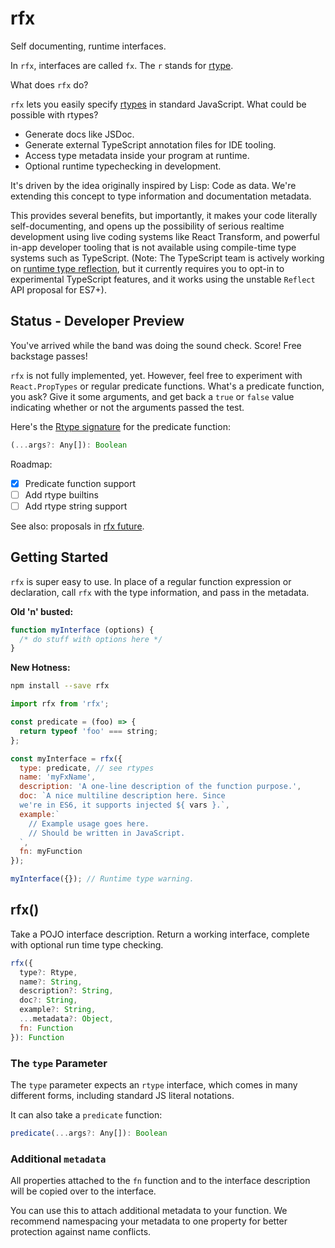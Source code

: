 # rfx

Self documenting, runtime interfaces.

In `rfx`, interfaces are called `fx`. The `r` stands for [rtype](https://github.com/ericelliott/rtype#rtype).

What does `rfx` do?

`rfx` lets you easily specify [rtypes](https://github.com/ericelliott/rtype#rtype) in standard JavaScript. What could be possible with rtypes?
  - Generate docs like JSDoc.
  - Generate external TypeScript annotation files for IDE tooling.
  - Access type metadata inside your program at runtime.
  - Optional runtime typechecking in development.

It's driven by the idea originally inspired by Lisp: Code as data. We're extending this concept to type information and documentation metadata.

This provides several benefits, but importantly, it makes your code literally self-documenting, and opens up the possibility of serious realtime development using live coding systems like React Transform, and powerful in-app developer tooling that is not available using compile-time type systems such as TypeScript. (Note: The TypeScript team is actively working on [runtime type reflection](http://blog.wolksoftware.com/decorators-metadata-reflection-in-typescript-from-novice-to-expert-part-4), but it currently requires you to opt-in to experimental TypeScript features, and it works using the unstable `Reflect` API proposal for ES7+).


## Status - Developer Preview

You've arrived while the band was doing the sound check. Score! Free backstage passes!

`rfx` is not fully implemented, yet. However, feel free to experiment with `React.PropTypes` or regular predicate functions. What's a predicate function, you ask? Give it some arguments, and get back a `true` or `false` value indicating whether or not the arguments passed the test.

Here's the [Rtype signature](https://github.com/ericelliott/rtype#rtype) for the predicate function:

```js
(...args?: Any[]): Boolean
```

Roadmap:
* [x] Predicate function support
* [ ] Add rtype builtins
* [ ] Add rtype string support

See also: proposals in [rfx future](https://github.com/ericelliott/rfx/blob/master/doc/future.md).


## Getting Started

`rfx` is super easy to use. In place of a regular function expression or declaration, call `rfx` with the type information, and pass in the metadata.

**Old 'n' busted:**

```js
function myInterface (options) {
  /* do stuff with options here */
}
```


**New Hotness:**

```sh
npm install --save rfx
```

```js
import rfx from 'rfx';

const predicate = (foo) => {
  return typeof 'foo' === string;
};

const myInterface = rfx({
  type: predicate, // see rtypes
  name: 'myFxName',
  description: 'A one-line description of the function purpose.',
  doc: `A nice multiline description here. Since
  we're in ES6, it supports injected ${ vars }.`,
  example:`
    // Example usage goes here.
    // Should be written in JavaScript.
  `,
  fn: myFunction
});

myInterface({}); // Runtime type warning.
```

## rfx()

Take a POJO interface description. Return a working interface, complete with optional run time type checking.

```js
rfx({
  type?: Rtype,
  name?: String,
  description?: String,
  doc?: String,
  example?: String,
  ...metadata?: Object,
  fn: Function
}): Function
```

### The `type` Parameter

The `type` parameter expects an `rtype` interface, which comes in many different forms, including standard JS literal notations.

It can also take a `predicate` function:

```js
predicate(...args?: Any[]): Boolean
```

### Additional `metadata`

All properties attached to the `fn` function and to the interface description will be copied over to the interface.

You can use this to attach additional metadata to your function. We recommend namespacing your metadata to one property for better protection against name conflicts.
